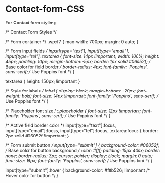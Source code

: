 # Contact-form-CSS
For Contact form stylimg

/* Contact Form Styles */

/* Form container */
.wpcf7 {
    max-width: 700px;
    margin: 0 auto;
}

/* Form input fields */
input[type="text"],
input[type="email"],
input[type="tel"],
textarea {
    font-size: 14px !important;
    width: 100%;
	height: 45px;
    padding: 10px; 
    margin-bottom: -5px;
    border: 1px solid #06052f; /* Base color for field border */
    border-radius: 4px;
    font-family: 'Poppins', sans-serif; /* Use Poppins font */
}

textarea { height: 150px;
!important
}

/* Style for labels */
label {
  display: block;
  margin-bottom: -20px;
  font-weight: bold;
  font-size: 14px !important;
  font-family: 'Poppins', sans-serif; /* Use Poppins font */
}

/* Placeholder font size */
::placeholder {
    font-size: 12px !important;
    font-family: 'Poppins', sans-serif; /* Use Poppins font */
}

/* Active field border color */
input[type="text"]:focus,
input[type="email"]:focus,
input[type="tel"]:focus,
textarea:focus {
    border: 2px solid #06052f !important;
}

/* Form submit button */
input[type="submit"] {
    background-color: #06052f; /* Base color for button background */
    color: #fff;
    padding: 15px 40px;
    border: none;
    border-radius: 3px;
    cursor: pointer;
	display: block;
    margin: 0 auto;
    font-size: 16px;
    font-family: 'Poppins', sans-serif; /* Use Poppins font */
}

input[type="submit"]:hover {
    background-color: #f8b526; !important /* Hover color for button */
}
